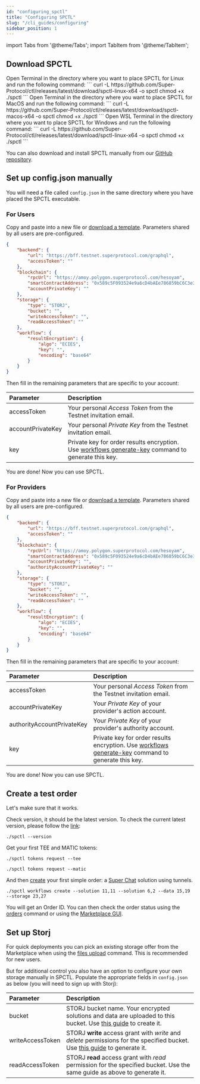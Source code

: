 ```yaml
---
id: "configuring_spctl"
title: "Configuring SPCTL"
slug: "/cli_guides/configuring"
sidebar_position: 1
---
```


import Tabs from '@theme/Tabs';
import TabItem from '@theme/TabItem';

## Download SPCTL

<Tabs>
  <TabItem value="linux" label="Linux" default>
    Open Terminal in the directory where you want to place SPCTL for Linux and run the following command:
    ```
    curl -L https://github.com/Super-Protocol/ctl/releases/latest/download/spctl-linux-x64 -o spctl
    chmod +x ./spctl
    ```
  </TabItem>
  <TabItem value="macos" label="MacOS">
    Open Terminal in the directory where you want to place SPCTL for MacOS and run the following command:
    ```
    curl -L https://github.com/Super-Protocol/ctl/releases/latest/download/spctl-macos-x64 -o spctl
    chmod +x ./spctl
    ```
  </TabItem>
  <TabItem value="windows" label="Windows">
    Open WSL Terminal in the directory where you want to place SPCTL for Windows and run the following command:
    ```
    curl -L https://github.com/Super-Protocol/ctl/releases/latest/download/spctl-linux-x64 -o spctl
    chmod +x ./spctl
    ```
  </TabItem>
</Tabs>

You can also download and install SPCTL manually from our [GitHub repository](https://github.com/Super-Protocol/ctl).

## Set up config.json manually

You will need a file called `config.json` in the same directory where you have placed the SPCTL executable.

### For Users
Copy and paste into a new file or [download a template](./assets/config.json). Parameters shared by all users are pre-configured.

```json title="config.json"
{
    "backend": {
        "url": "https://bff.testnet.superprotocol.com/graphql",
        "accessToken": ""
    },
    "blockchain": {
        "rpcUrl": "https://amoy.polygon.superprotocol.com/hesoyam",
        "smartContractAddress": "0x589c5F093524e9a6cD4bAEe786859bC6C3e38bec",
        "accountPrivateKey": ""
    },
    "storage": {
        "type": "STORJ",
        "bucket": "",
        "writeAccessToken": "",
        "readAccessToken": ""
    },
    "workflow": {
        "resultEncryption": {
            "algo": "ECIES",
            "key": "",
            "encoding": "base64"
        }
    }
}
```

Then fill in the remaining parameters that are specific to your account:

|**Parameter**|**Description**|
|:-----------------|:-------------------|
|accessToken| Your personal *Access Token* from the Testnet invitation email.||
|accountPrivateKey| Your personal *Private Key* from the Testnet invitation email.|
|key| Private key for order results encryption. Use [workflows generate-key](/developers/cli_commands/workflows/generate-key) command to generate this key.|

You are done! Now you can use SPCTL.

### For Providers
Copy and paste into a new file or [download a template](./assets/config.json). Parameters shared by all users are pre-configured.

```json title="config.json"
{
    "backend": {
        "url": "https://bff.testnet.superprotocol.com/graphql",
        "accessToken": ""
    },
    "blockchain": {
        "rpcUrl": "https://amoy.polygon.superprotocol.com/hesoyam",
        "smartContractAddress": "0x589c5F093524e9a6cD4bAEe786859bC6C3e38bec",
        "accountPrivateKey": "",
        "authorityAccountPrivateKey": ""
    },
    "storage": {
        "type": "STORJ",
        "bucket": "",
        "writeAccessToken": "",
        "readAccessToken": ""
    },
    "workflow": {
        "resultEncryption": {
            "algo": "ECIES",
            "key": "",
            "encoding": "base64"
        }
    }
}
```

Then fill in the remaining parameters that are specific to your account:

|**Parameter**| **Description**                                                                                                                                       |
|:-----------------|:------------------------------------------------------------------------------------------------------------------------------------------------------|
|accessToken| Your personal *Access Token* from the Testnet invitation email.                                                                                       ||
|accountPrivateKey| Your *Private Key* of your provider's action account.                                                                                                 |
|authorityAccountPrivateKey| Your *Private Key* of your provider's authority account.                                                                                              |
|key| Private key for order results encryption. Use [workflows generate-key](/developers/cli_commands/workflows/generate-key) command to generate this key. |

You are done! Now you can use SPCTL.

## Create a test order

Let's make sure that it works.

Check version, it should be the latest version. To check the current latest version, please follow the [link](https://github.com/Super-Protocol/ctl/releases):
```
./spctl --version
```

Get your first TEE and MATIC tokens:

```
./spctl tokens request --tee
```
```
./spctl tokens request --matic
```

And then [create](/developers/cli_commands/workflows/create) your first simple order: a [Super Chat](/developers/offers/superchat) solution using tunnels.

```
./spctl workflows create --solution 11,11 --solution 6,2 --data 15,19 --storage 23,27
```

You will get an Order ID. You can then check the order status using the [orders](/developers/cli_commands/orders) command or using the [Marketplace GUI](/developers/marketplace). 

## Set up Storj

For quick deployments you can pick an existing storage offer from the Marketplace when using the [files upload](/developers/cli_commands/files/upload) command. This is recommended for new users.

But for additional control you also have an option to configure your own storage manually in SPCTL. Populate the appropriate fields in `config.json` as below (you will need to sign up with Storj):

|**Parameter**|**Description**|
|:-----------------|:-------------------|
|bucket| STORJ bucket name. Your encrypted solutions and data are uploaded to this bucket. Use [this guide](https://docs.storj.io/dcs/getting-started/quickstart-objectbrowser/) to create it.|
|writeAccessToken| STORJ **write** access grant with *write* and *delete* permissions for the specified bucket. Use [this guide](https://docs.storj.io/dcs/getting-started/quickstart-uplink-cli/uploading-your-first-object/create-first-access-grant/) to generate it.|
|readAccessToken| STORJ **read** access grant with *read* permission for the specified bucket. Use the same guide as above to generate it.|
